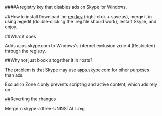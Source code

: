 ####A registry key that disables ads on Skype for Windows.

##How to install
 Download the [reg key](https://github.com/efskap/skype-adfree/raw/master/skype-adfree.reg) (right-click + save as), merge it in using regedit (double-clicking the .reg file should work), restart Skype, and enjoy.

##What it does

Adds apps.skype.com to Windows's internet exclusion zone 4 (Restricted) through the registry.

##Why not just block altogether it in hosts?

The problem is that Skype may use apps.skype.com for other purposes than ads.

Exclusion Zone 4 only prevents scripting and active content, which ads rely on.

##Reverting the changes

Merge in skype-adfree-UNINSTALL.reg
